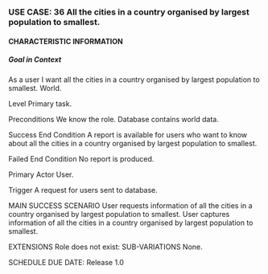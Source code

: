 ### USE CASE: 36 All the cities in a country organised by largest population to smallest.
#### CHARACTERISTIC INFORMATION
##### Goal in Context
As a user I want all the cities in a country organised by largest population to smallest.
World.

Level
Primary task.

Preconditions
We know the role. Database contains world data.

Success End Condition
A report is available for users who want to know about all the cities in a country organised by largest population to smallest.

Failed End Condition
No report is produced.

Primary Actor
User.

Trigger
A request for users sent to database.

MAIN SUCCESS SCENARIO
User requests information of all the cities in a country organised by largest population to smallest.
User captures information of all the cities in a country organised by largest population to smallest.

EXTENSIONS
Role does not exist:
SUB-VARIATIONS
None.

SCHEDULE
DUE DATE: Release 1.0
